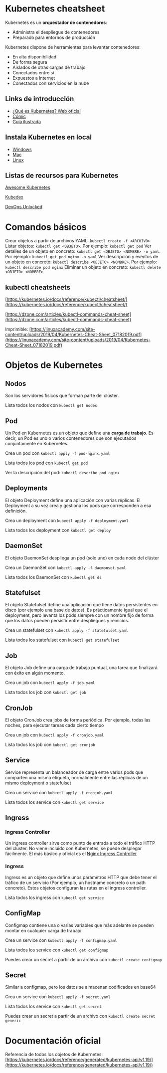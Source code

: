 # Kubernetes cheatsheet

Kubernetes es un **orquestador de contenedores**:

- Administra el despliegue de contenedores
- Preparado para entornos de producción

Kubernetes dispone de herramientas para levantar contenedores:

- En alta disponibilidad
- De forma segura
- Aislados de otras cargas de trabajo
- Conectados entre sí
- Expuestos a Internet
- Conectados con servicios en la nube

## Links de introducción

- [¿Qué es Kubernetes? Web oficial](https://kubernetes.io/es/docs/concepts/overview/what-is-kubernetes/)
- [Cómic](https://cloud.google.com/kubernetes-engine/kubernetes-comic)
- [Guía ilustrada](https://www.cncf.io/wp-content/uploads/2020/08/The-Illustrated-Childrens-Guide-to-Kubernetes.pdf)

## Instala Kubernetes en local
- [Windows](https://docs.docker.com/docker-for-windows/#kubernetes)
- [Mac](https://docs.docker.com/docker-for-mac/#kubernetes)
- [Linux](https://microk8s.io/)


## Listas de recursos para Kubernetes
[Awesome Kubernetes](https://github.com/ramitsurana/awesome-kubernetes)

[Kubedex](https://kubedex.com/)

[DevOps Unlocked](https://devopsunlocked.com/kubernetes-curated-list-of-tools-and-resources/)


# Comandos básicos
Crear objetos a partir de archivos YAML: `kubectl create -f <ARCHIVO>`
Listar objetos: `kubectl get <OBJETO>`. Por ejemplo: `kubectl get pod`
Ver detalles de un objeto en concreto: `kubectl get <OBJETO> <NOMBRE> -o yaml`. Por ejemplo: `kubectl get pod nginx -o yaml`
Ver descripción y eventos de un objeto en concreto: `kubectl describe <OBJETO> <NOMBRE>`. Por ejemplo: `kubectl describe pod nginx`
Eliminar un objeto en concreto: `kubectl delete <OBJETO> <NOMBRE>`

## kubectl cheatsheets
[https://kubernetes.io/docs/reference/kubectl/cheatsheet/](https://kubernetes.io/docs/reference/kubectl/cheatsheet/)

[https://dzone.com/articles/kubectl-commands-cheat-sheet](https://dzone.com/articles/kubectl-commands-cheat-sheet)

Imprimible: [https://linuxacademy.com/site-content/uploads/2019/04/Kubernetes-Cheat-Sheet_07182019.pdf](https://linuxacademy.com/site-content/uploads/2019/04/Kubernetes-Cheat-Sheet_07182019.pdf)


# Objetos de Kubernetes
## Nodos
Son los servidores físicos que forman parte del clúster.

Lista todos los nodos con `kubectl get nodes`

## Pod
Un Pod en Kubernetes es un objeto que define una **carga de trabajo**. Es decir, un Pod es uno o varios contenedores que son ejecutados conjuntamente en Kubernetes.

Crea un pod con `kubectl apply -f pod-nginx.yaml`

Lista todos los pod con `kubectl get pod`

Ver la descripción del pod:  `kubectl describe pod nginx`

## Deployments
El objeto Deployment define una aplicación con varias réplicas. El Deployment a su vez crea y gestiona los pods que corresponden a esa definición.

Crea un deployment con `kubectl apply -f deployment.yaml`

Lista todos los deployment con `kubectl get deploy`

## DaemonSet
El objeto DaemonSet despliega un pod (solo uno) en cada nodo del clúster

Crea un DaemonSet con `kubectl apply -f daemonset.yaml`

Lista todos los DaemonSet con `kubectl get ds`

## Statefulset
El objeto Statefulset define una aplicación que tiene datos persistentes en disco (por ejemplo una base de datos). Es prácticamente igual que el deployment, pero levanta los pods siempre con un nombre fijo de forma que los datos pueden persistir entre despliegues y reinicios.

Crea un statefulset con `kubectl apply -f statefulset.yaml`

Lista todos los statefulset con `kubectl get statefulset`

## Job
El objeto Job define una carga de trabajo puntual, una tarea que finalizará con éxito en algún momento.

Crea un job con `kubectl apply -f job.yaml`

Lista todos los job con `kubectl get job`

## CronJob
El objeto CronJob crea jobs de forma periódica. Por ejemplo, todas las noches, para ejecutar tareas cada cierto tiempo

Crea un job con `kubectl apply -f cronjob.yaml`

Lista todos los job con `kubectl get cronjob`

## Service
Service representa un balanceador de carga entre varios pods que comparten una misma etiqueta, normalmente entre las réplicas de un mismo deployment o statefulset

Crea un service con `kubectl apply -f cronjob.yaml`

Lista todos los service con `kubectl get service`

## Ingress
### Ingress Controller
Un ingress controller sirve como punto de entrada a todo el tráfico HTTP del clúster. No viene incluido con Kubernetes, se puede desplegar fácilmente. El más básico y oficial es el [Nginx Ingress Controller](https://kubernetes.github.io/ingress-nginx/)

### Ingress
Ingress es un objeto que define unos parámetros HTTP que debe tener el tráfico de un servicio (Por ejemplo, un hostname concreto o un path concreto). Estos objetos configuran las rutas en el ingress controller.

Lista todos los ingress con `kubectl get service`

## ConfigMap
Configmap contiene una o varias variables que más adelante se pueden montar en cualquier carga de trabajo.


Crea un service con `kubectl apply -f configmap.yaml`

Lista todos los service con `kubectl get configmap`

Puedes crear un secret a partir de un archivo con `kubectl create configmap`


## Secret
Similar a configmap, pero los datos se almacenan codificados en base64

Crea un service con `kubectl apply -f secret.yaml`

Lista todos los service con `kubectl get secret`

Puedes crear un secret a partir de un archivo con `kubectl create secret generic`

# Documentación oficial
Referencia de todos los objetos de Kubernetes: [https://kubernetes.io/docs/reference/generated/kubernetes-api/v1.19/](https://kubernetes.io/docs/reference/generated/kubernetes-api/v1.19/)